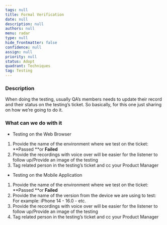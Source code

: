 ```yaml
---
tags: null
title: Formal Verification
date: null
description: null
authors: null
menu: radar
type: null
hide_frontmatter: false
confidence: null
assign: null
priority: null
status: Adopt
quadrant: Techniques
tag: Testing
---
```


### Description
When doing the testing, usually QA’s members needs to update their record and their status on the testing’s ticket. So basically, for this one just sharing on how we’re going to do it.

### What can we do with it
* Testing on the Web Browser

1. Provide the name of the environment where we test on the ticket: **Passed **or **Failed**
1. Provide the recordings with voice over will be easier for the listener to follow up/Provide an image of the testing
1. Tag related person in the testing’s ticket and cc your Product Manager

* Testing on the Mobile Application

1. Provide the name of the environment where we test on the ticket: **Passed **or **Failed**
1. Provide the name of the version from the device we are using to test: For example: iPhone 14 - 16.0 - etc.
1. Provide the recordings with voice over will be easier for the listener to follow up/Provide an image of the testing
1. Tag related person in the testing’s ticket and cc your Product Manager

### 
